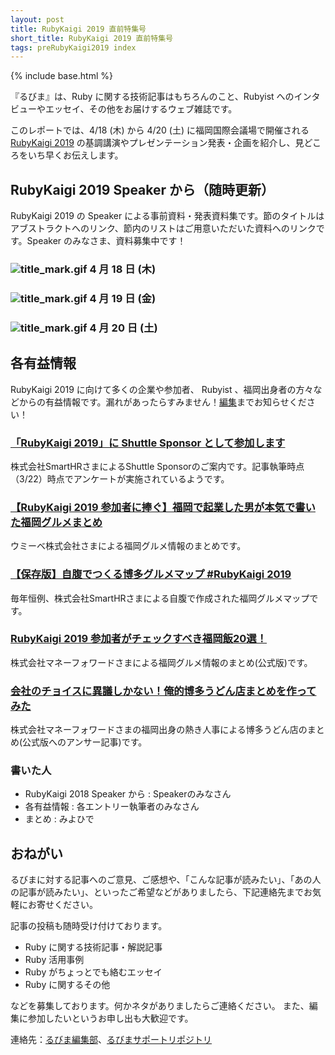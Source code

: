 ```yaml
---
layout: post
title: RubyKaigi 2019 直前特集号
short_title: RubyKaigi 2019 直前特集号
tags: preRubyKaigi2019 index
---
```

{% include base.html %}

『るびま』は、Ruby に関する技術記事はもちろんのこと、Rubyist へのインタビューやエッセイ、その他をお届けするウェブ雑誌です。

このレポートでは、4/18 (木) から 4/20 (土) に福岡国際会議場で開催される [RubyKaigi 2019](http://rubykaigi.org/2019) の基調講演やプレゼンテーション発表・企画を紹介し、見どころをいち早くお伝えします。

## RubyKaigi 2019 Speaker から（随時更新）

RubyKaigi 2019 の Speaker による事前資料・発表資料集です。節のタイトルはアブストラクトへのリンク、節内のリストはご用意いただいた資料へのリンクです。Speaker のみなさま、資料募集中です！

### ![title_mark.gif]({{base}}{{site.baseurl}}/images/title_mark.gif) 4 月 18 日 (木)

### ![title_mark.gif]({{base}}{{site.baseurl}}/images/title_mark.gif) 4 月 19 日 (金)

### ![title_mark.gif]({{base}}{{site.baseurl}}/images/title_mark.gif) 4 月 20 日 (土)

## 各有益情報

RubyKaigi 2019 に向けて多くの企業や参加者、 Rubyist 、福岡出身者の方々などからの有益情報です。漏れがあったらすみません！[編集](https://twitter.com/miyohide)までお知らせください！

### [「RubyKaigi 2019」に Shuttle Sponsor として参加します](https://smarthr.co.jp/news/info/20307)

株式会社SmartHRさまによるShuttle Sponsorのご案内です。記事執筆時点（3/22）時点でアンケートが実施されているようです。

### [【RubyKaigi 2019 参加者に捧ぐ】福岡で起業した男が本気で書いた福岡グルメまとめ](https://techlife.cookpad.com/entry/2019/03/20/170000)

ウミーベ株式会社さまによる福岡グルメ情報のまとめです。

### [【保存版】自腹でつくる博多グルメマップ #RubyKaigi 2019](https://tech.smarthr.jp/entry/2019/03/21/121514)

毎年恒例、株式会社SmartHRさまによる自腹で作成された福岡グルメマップです。

### [RubyKaigi 2019 参加者がチェックすべき福岡飯20選！](https://moneyforward.com/engineers_blog/2019/03/20/rubykaigi-2019-meshi/)

株式会社マネーフォワードさまによる福岡グルメ情報のまとめ(公式版)です。

### [会社のチョイスに異議しかない！俺的博多うどん店まとめを作ってみた](https://note.mu/nobosemon21/n/n844f71e15c12)

株式会社マネーフォワードさまの福岡出身の熱き人事による博多うどん店のまとめ(公式版へのアンサー記事)です。

### 書いた人

* RubyKaigi 2018 Speaker から : Speakerのみなさん
* 各有益情報 : 各エントリー執筆者のみなさん
* まとめ : みよひで

## おねがい

るびまに対する記事へのご意見、ご感想や、「こんな記事が読みたい」、「あの人の記事が読みたい」、といったご希望などがありましたら、下記連絡先までお気軽にお寄せください。

記事の投稿も随時受け付けております。

* Ruby に関する技術記事・解説記事
* Ruby 活用事例
* Ruby がちょっとでも絡むエッセイ
* Ruby に関するその他


などを募集しております。何かネタがありましたらご連絡ください。
また、編集に参加したいというお申し出も大歓迎です。

連絡先：[るびま編集部](mailto:magazine@ruby-no-kai.org)、[るびまサポートリポジトリ](https://github.com/rubima/rubima-support)
